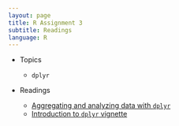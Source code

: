 ```yaml
---
layout: page
title: R Assignment 3
subtitle: Readings
language: R
---
```


* Topics

  * `dplyr`

* Readings

  * [Aggregating and analyzing data with `dplyr`](http://datacarpentry.github.io/R-ecology/04-dplyr.html)
  * [Introduction to `dplyr` vignette](https://cran.rstudio.com/web/packages/dplyr/vignettes/introduction.html)